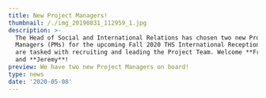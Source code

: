 ```yaml
---
title: New Project Managers!
thumbnail: /./img_20190831_112959_1.jpg
description: >-
  The Head of Social and International Relations has chosen two new Project
  Managers (PMs) for the upcoming Fall 2020 THS International Reception. They
  are tasked with recruiting and leading the Project Team. Welcome **Francesco**
  and **Jeremy**!
preview: We have two new Project Managers on board!
type: news
date: '2020-05-08'
---
```


